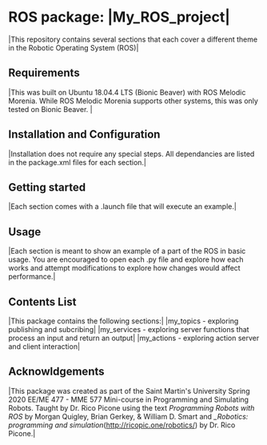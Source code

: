 # ROS package: |My_ROS_project|

|This repository contains several sections that each cover a different theme in the Robotic Operating System (ROS)|

## Requirements

|This was built on Ubuntu 18.04.4 LTS (Bionic Beaver) with ROS Melodic Morenia. While ROS Melodic Morenia supports other systems, this was only tested on Bionic Beaver. |

## Installation and Configuration

|Installation does not require any special steps. All dependancies are listed in the package.xml files for each section.|

## Getting started

|Each section comes with a .launch file that will execute an example.|

## Usage

|Each section is meant to show an example of a part of the ROS in basic usage. You are encouraged to open each .py file and explore how each works and attempt modifications to explore how changes would affect performance.|

## Contents List

|This package contains the following sections:|
|my_topics - exploring publishing and subcribing|
|my_services - exploring server functions that process an input and return an output|
|my_actions - exploring action server and client interaction|

## Acknowldgements

|This package was created as part of the Saint Martin's University Spring 2020 EE/ME 477 - MME 577 Mini-course in Programming and Simulating Robots. Taught by Dr. Rico Picone using the text *Programming Robots with ROS* by Morgan Quigley, Brian Gerkey, & William D. Smart and *\_Robotics: programming and simulation*(http://ricopic.one/robotics/) by Dr. Rico Picone.|
